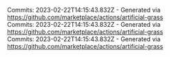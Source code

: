 Commits: 2023-02-22T14:15:43.832Z - Generated via https://github.com/marketplace/actions/artificial-grass
<br>
Commits: 2023-02-22T14:15:43.832Z - Generated via https://github.com/marketplace/actions/artificial-grass
<br>
Commits: 2023-02-22T14:15:43.832Z - Generated via https://github.com/marketplace/actions/artificial-grass
<br>
